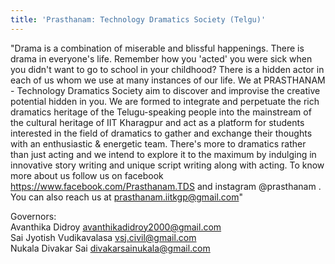 ```yaml
---
title: 'Prasthanam: Technology Dramatics Society (Telgu)'
---
```


"Drama is a combination of miserable and blissful happenings. There is drama in everyone's life.  Remember how you 'acted' you were sick when you didn't want to go to school in your childhood? There is a hidden actor in each of us whom we use at many instances of our life.  We at PRASTHANAM - Technology Dramatics Society aim to discover and  improvise the creative potential hidden in you. We are formed to integrate and perpetuate the rich dramatics heritage of the Telugu-speaking people into the mainstream of the cultural heritage of IIT Kharagpur and act as a platform for students interested in the field of dramatics to gather and exchange their thoughts with an enthusiastic & energetic team. 
There's more to dramatics rather than just acting and we intend to explore it to the maximum by indulging in innovative story writing and unique script writing along with acting. To know more about us follow us on facebook  https://www.facebook.com/Prasthanam.TDS and instagram @prasthanam . You can also reach us at prasthanam.iitkgp@gmail.com"

Governors: <br />
Avanthika  Didroy
avanthikadidroy2000@gmail.com <br/>
Sai Jyotish Vudikavalasa
vsj.civil@gmail.com <br/>
Nukala Divakar Sai
divakarsainukala@gmail.com
